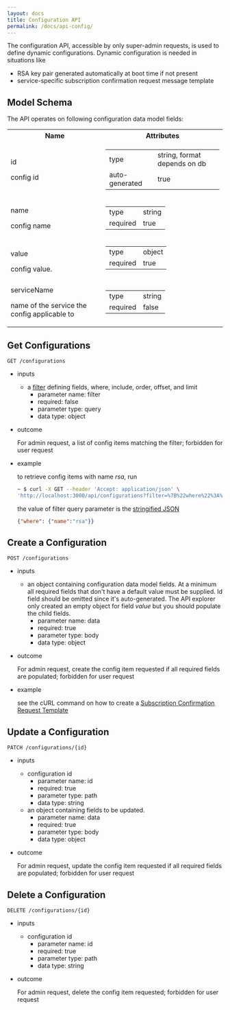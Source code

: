 ```yaml
---
layout: docs
title: Configuration API
permalink: /docs/api-config/
---
```

The configuration API, accessible by only super-admin requests, is used to define dynamic configurations. Dynamic configuration is needed in situations like

* RSA key pair generated automatically at boot time if not present
* service-specific subscription confirmation request message template

## Model Schema
The API operates on following configuration data model fields: 
<table>
  <tr>
    <th>Name</th>
    <th>Attributes</th>
  </tr>
  <tr>
    <td>
      <p class="name">id</p>
      <p class="description">config id</p>
    </td>
    <td>
      <table>
        <tr><td>type</td><td>string, format depends on db</td></tr>
        <tr><td>auto-generated</td><td>true</td></tr>
      </table>
    </td>
  </tr>
  <tr>
    <td>
      <p class="name">name</p>
      <p class="description">config name</p>
    </td>
    <td>
      <table>
        <tr><td>type</td><td>string</td></tr>
        <tr><td>required</td><td>true</td></tr>
      </table>
    </td>
  </tr>
  <tr>
    <td>
      <p class="name">value</p>
      <div class="description">config value.
      </div>
    </td>
    <td>
      <table>
        <tr><td>type</td><td>object</td></tr>
        <tr><td>required</td><td>true</td></tr>
      </table>
    </td>
  </tr>
  <tr>
    <td>
      <p class="name">serviceName</p>
      <p class="description">name of the service the config applicable to</p>
    </td>
    <td>
      <table>
        <tr><td>type</td><td>string</td></tr>
        <tr><td>required</td><td>false</td></tr>
      </table>
    </td>
  </tr>
</table>

## Get Configurations
```
GET /configurations
```
* inputs 
  * a [filter](https://loopback.io/doc/en/lb3/Querying-data.html#filters) defining fields, where, include, order, offset, and limit
    * parameter name: filter
    * required: false
    * parameter type: query
    * data type: object
* outcome
  
  For admin request, a list of config items matching the filter; forbidden for user request

* example

  to retrieve config items with name *rsa*, run
  
  ```bash
  ~ $ curl -X GET --header 'Accept: application/json' \
  'http://localhost:3000/api/configurations?filter=%7B%22where%22%3A%20%7B%22name%22%3A%22rsa%22%7D%7D'
  ```
  the value of filter query parameter is the [stringified JSON](https://loopback.io/doc/en/lb3/Querying-data.html#using-stringified-json-in-rest-queries) 
  
  ```json
  {"where": {"name":"rsa"}}
  ```

## Create a Configuration
```
POST /configurations
```
* inputs 
  * an object containing configuration data model fields. At a minimum all required fields that don't have a default value must be supplied. Id field should be omitted since it's auto-generated. The API explorer only created an empty object for field *value* but you should populate the child fields.
    * parameter name: data
    * required: true
    * parameter type: body
    * data type: object
* outcome
  
  For admin request, create the config item requested if all required fields are populated; forbidden for user request

* example
  
  see the cURL command on how to create a [Subscription Confirmation Request Template](../configuration/#subscription-confirmation-request-template)

## Update a Configuration
```
PATCH /configurations/{id}
```
* inputs 
  * configuration id
    * parameter name: id
    * required: true
    * parameter type: path
    * data type: string
  * an object containing fields to be updated. 
    * parameter name: data
    * required: true
    * parameter type: body
    * data type: object

* outcome
  
  For admin request, update the config item requested if all required fields are populated; forbidden for user request


## Delete a Configuration
```
DELETE /configurations/{id}
```
* inputs 
  * configuration id
    * parameter name: id
    * required: true
    * parameter type: path
    * data type: string

* outcome
  
  For admin request, delete the config item requested; forbidden for user request

